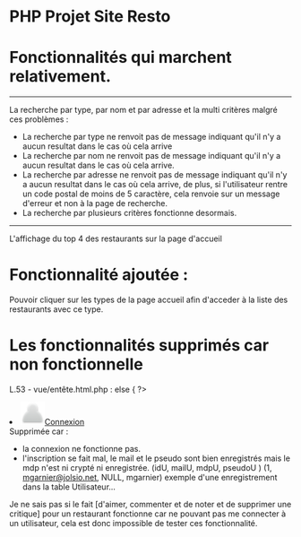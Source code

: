 # PHP Projet Site Resto

# Fonctionnalités qui marchent relativement.

-----
La recherche par type, par nom et par adresse et la multi critères malgré ces problèmes :
- La recherche par type ne renvoit pas de message indiquant qu'il n'y a aucun resultat dans le cas où cela arrive
- La recherche par nom ne renvoit pas de message indiquant qu'il n'y a aucun resultat dans le cas où cela arrive.
- La recherche par adresse ne renvoit pas de message indiquant qu'il n'y a aucun resultat dans le cas où cela arrive,
  de plus, si l'utilisateur rentre un code postal de moins de 5 caractère, 
  cela renvoie sur un message d'erreur et non à la page de recherche.
- La recherche par plusieurs critères fonctionne desormais. 
-----
L'affichage du top 4 des restaurants sur la page d'accueil


# Fonctionnalité ajoutée :
Pouvoir cliquer sur les types de la page accueil afin d'acceder à la liste des restaurants avec ce type.

# Les fonctionnalités supprimés car non fonctionnelle

L.53 - vue/entête.html.php :
else {
?>
<li><a href="./?action=connexion"><img src="images/profil.png" alt="connexion"/>Connexion</a></li>
<?php }

Supprimée car :

- la connexion ne fonctionne pas.
- l'inscription se fait mal, le mail et le pseudo sont bien enregistrés mais le mdp n'est ni crypté ni enregistrée.
  (idU, mailU,             mdpU, pseudoU )
  (1, mgarnier@jolsio.net, NULL, mgarnier) exemple d'une enregistrement dans la table Utilisateur...

Je ne sais pas si le fait [d'aimer, commenter et de noter et de supprimer une critique] pour un restaurant fonctionne car ne pouvant pas me connecter à un utilisateur, cela est donc impossible de tester ces fonctionnalité.
